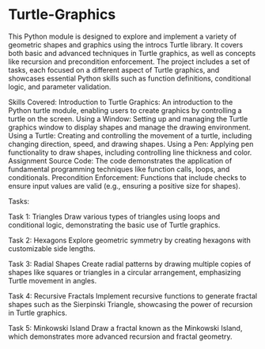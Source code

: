 # Turtle-Graphics
This Python module is designed to explore and implement a variety of geometric shapes and graphics using the introcs Turtle library. It covers both basic and advanced techniques in Turtle graphics, as well as concepts like recursion and precondition enforcement. The project includes a set of tasks, each focused on a different aspect of Turtle graphics, and showcases essential Python skills such as function definitions, conditional logic, and parameter validation.

Skills Covered:
Introduction to Turtle Graphics: An introduction to the Python turtle module, enabling users to create graphics by controlling a turtle on the screen.
Using a Window: Setting up and managing the Turtle graphics window to display shapes and manage the drawing environment.
Using a Turtle: Creating and controlling the movement of a turtle, including changing direction, speed, and drawing shapes.
Using a Pen: Applying pen functionality to draw shapes, including controlling line thickness and color.
Assignment Source Code: The code demonstrates the application of fundamental programming techniques like function calls, loops, and conditionals.
Precondition Enforcement: Functions that include checks to ensure input values are valid (e.g., ensuring a positive size for shapes).

Tasks:

Task 1: Triangles
Draw various types of triangles using loops and conditional logic, demonstrating the basic use of Turtle graphics.

Task 2: Hexagons
Explore geometric symmetry by creating hexagons with customizable side lengths.

Task 3: Radial Shapes
Create radial patterns by drawing multiple copies of shapes like squares or triangles in a circular arrangement, emphasizing Turtle movement in angles.

Task 4: Recursive Fractals
Implement recursive functions to generate fractal shapes such as the Sierpinski Triangle, showcasing the power of recursion in Turtle graphics.

Task 5: Minkowski Island
Draw a fractal known as the Minkowski Island, which demonstrates more advanced recursion and fractal geometry.
